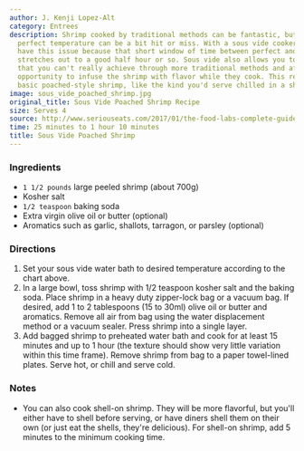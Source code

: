 ```yaml
---
author: J. Kenji Lopez-Alt
category: Entrees
description: Shrimp cooked by traditional methods can be fantastic, but nailing the
  perfect temperature can be a bit hit or miss. With a sous vide cooker, you don't
  have this issue because that short window of time between perfect and overcooked
  stretches out to a good half hour or so. Sous vide also allows you to achieve textures
  that you can't really achieve through more traditional methods and affords you the
  opportunity to infuse the shrimp with flavor while they cook. This recipe delivers
  basic poached-style shrimp, like the kind you'd serve chilled in a shrimp cocktail.
image: sous_vide_poached_shrimp.jpg
original_title: Sous Vide Poached Shrimp Recipe
size: Serves 4
source: http://www.seriouseats.com/2017/01/the-food-labs-complete-guide-to-sous-vide-shrimp.html
time: 25 minutes to 1 hour 10 minutes
title: Sous Vide Poached Shrimp
---
```


### Ingredients

* `1 1/2 pounds` large peeled shrimp (about 700g)
* Kosher salt
* `1/2 teaspoon` baking soda
* Extra virgin olive oil or butter (optional)
* Aromatics such as garlic, shallots, tarragon, or parsley (optional)

### Directions

1. Set your sous vide water bath to desired temperature according to the chart above.
2. In a large bowl, toss shrimp with 1/2 teaspoon kosher salt and the baking soda. Place shrimp in a heavy duty zipper-lock bag or a vacuum bag. If desired, add 1 to 2 tablespoons (15 to 30ml) olive oil or butter and aromatics. Remove all air from bag using the water displacement method or a vacuum sealer. Press shrimp into a single layer.
3. Add bagged shrimp to preheated water bath and cook for at least 15 minutes and up to 1 hour (the texture should show very little variation within this time frame). Remove shrimp from bag to a paper towel-lined plates. Serve hot, or chill and serve cold.

### Notes

- You can also cook shell-on shrimp. They will be more flavorful, but you'll either have to shell before serving, or have diners shell them on their own (or just eat the shells, they're delicious). For shell-on shrimp, add 5 minutes to the minimum cooking time.